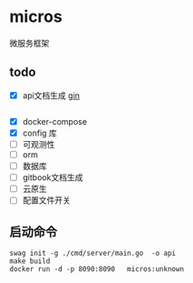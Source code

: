 # micros

微服务框架

## todo

- [x] api文档生成 [gin](https://github.com/swaggo/gin-swagger)

```shell
```

- [x] docker-compose
- [x] config 库
- [ ] 可观测性
- [ ] orm
- [ ] 数据库
- [ ] gitbook文档生成
- [ ] 云原生
- [ ] 配置文件开关

## 启动命令

```shell
swag init -g ./cmd/server/main.go  -o api
make build
docker run -d -p 8090:8090   micros:unknown
```
